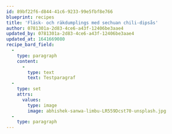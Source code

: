```yaml
---
id: 89bf22f6-d844-41c6-9233-99e5fbf8e766
blueprint: recipes
title: 'Fläsk- och räkdumplings med sechuan chili-dipsås'
author: 0781301a-2d83-4ce6-a43f-12406be3aae4
updated_by: 0781301a-2d83-4ce6-a43f-12406be3aae4
updated_at: 1641669080
recipe_bard_field:
  -
    type: paragraph
    content:
      -
        type: text
        text: Testparagraf
  -
    type: set
    attrs:
      values:
        type: image
        image: abhishek-sanwa-limbu-LR559Dcst70-unsplash.jpg
  -
    type: paragraph
---
```

